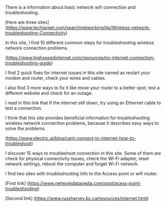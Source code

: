 There is a information about basic network wifi connection and troubleshooting.


[Here are three sites]
(https://www.techtarget.com/searchnetworking/tip/Wireless-network-troubleshooting-Connectivity)

In this site, I find 10 different common steps for troubleshooting wireless network connection problems.


(https://www.highspeedinternet.com/resources/no-internet-connection-troubleshooting-guide)

I find 2 quick fixes for internet issues in this site named as restart your modem and router, check your wires and cables.

I also find 3 more ways to fix it like move your router to a better spot, test a different website and check for an outage.

I read in this link that If the internet still down, try using an Ethernet cable to test a connection.

I think that this site provides beneficial information for troubleshooting wireless network connection problems, because it describes easy ways to solve the problems.


(https://www.electric.ai/blog/cant-connect-to-internet-how-to-troubleshoot)

I discover 15 ways to troubleshoot connection in this site. Some of them are check for physical connectivity issues, check the WI-Fi adapter, reset network settings, reboot the computer and forget Wi-Fi network.


I find two sites with troubleshooting info to the Access point or wifi router.


[First link] (https://www.networkdatapedia.com/post/acess-point-troubleshooting)


[Second link]  (https://www.russharvey.bc.ca/resources/internet.html)
